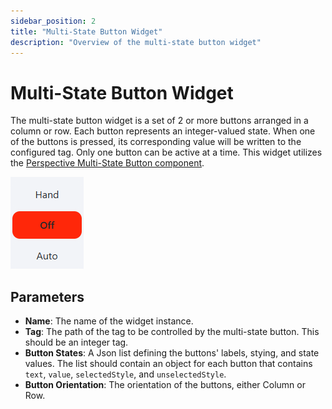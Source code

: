 ```yaml
---
sidebar_position: 2
title: "Multi-State Button Widget"
description: "Overview of the multi-state button widget"
---
```


# Multi-State Button Widget

The multi-state button widget is a set of 2 or more buttons arranged in a column or row. Each button represents an
integer-valued state. When one of the buttons is pressed, its corresponding value will be written to the configured
tag. Only one button can be active at a time. This widget utilizes the 
[Perspective Multi-State Button component](https://www.docs.inductiveautomation.com/docs/8.1/appendix/components/perspective-components/perspective-input-palette/perspective-multistate-button).

![multi_state_button_widget.png](/static/img/docs/user-guides/dashboard-guide/preconfigured-widgets/multi_state_button_widget.png)

## Parameters
- **Name**: The name of the widget instance.
- **Tag**: The path of the tag to be controlled by the multi-state button. This should be an integer tag.
- **Button States**: A Json list defining the buttons' labels, stying, and state values. The list should contain an object
for each button that contains `text`, `value`, `selectedStyle`, and `unselectedStyle`. 
- **Button Orientation**: The orientation of the buttons, either Column or Row.


